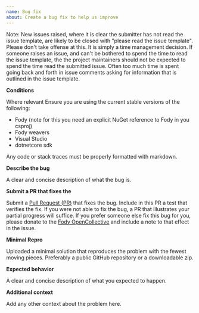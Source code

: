 ```yaml
---
name: Bug fix
about: Create a bug fix to help us improve
---
```


Note: New issues raised, where it is clear the submitter has not read the issue template, are likely to be closed with "please read the issue template". Please don't take offense at this. It is simply a time management decision. If someone raises an issue, and can't be bothered to spend the time to read the issue template, the the project maintainers should not be expected to spend the time read the submitted issue. Often too much time is spent going back and forth in issue comments asking for information that is outlined in the issue template.


**Conditions**

Where relevant Ensure you are using the current stable versions of the following:

 * Fody (note for this you need an explicit NuGet reference to Fody in you csproj)
 * Fody weavers
 * Visual Studio
 * dotnetcore sdk

Any code or stack traces must be properly formatted with markdown.


**Describe the bug**

A clear and concise description of what the bug is.


**Submit a PR that fixes the**

Submit a [Pull Request (PR)](https://help.github.com/articles/about-pull-requests/) that fixes the bug. Include in this PR a test that verifies the fix. If you were not able to fix the bug, a PR that illustrates your partial progress will suffice. If you prefer someone else fix this bug for you, please donate to the [Fody OpenCollective](https://opencollective.com/fody/donate) and include a note to that effect in the issue.


**Minimal Repro**

Uploaded a minimal solution that reproduces the problem with the fewest moving pieces. Preferably a public GitHub repository or a downloadable zip.


**Expected behavior**

A clear and concise description of what you expected to happen.


**Additional context**

Add any other context about the problem here.
